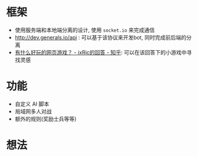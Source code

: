 # 框架

- 使用服务端和本地端分离的设计, 使用 `socket.io` 来完成通信
- http://dev.generals.io/api : 可以基于该协议来开发bot, 同时完成前后端的分离
- [有什么好玩的网页游戏？ - ixRic的回答 - 知乎](https://www.zhihu.com/question/21016962/answer/669211976): 可以在该回答下的小游戏中寻找灵感

# 功能

- 自定义 AI 脚本
- 局域网多人对战
- 额外的规则(奖励士兵等等)

# 想法
